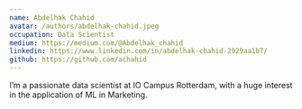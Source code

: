 ```yaml
---
name: Abdelhak Chahid
avatar: /authors/abdelhak-chahid.jpeg
occupation: Data Scientist
medium: https://medium.com/@Abdelhak_chahid
linkedin: https://www.linkedin.com/in/abdelhak-chahid-2929aa1b7/
github: https://github.com/achahid
---
```


I’m a passionate data scientist at IO Campus Rotterdam, with a huge interest in the application of ML in Marketing.
